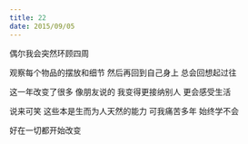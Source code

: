 ```yaml
---
title: 22
date: 2015/09/05
---
```


偶尔我会突然环顾四周

观察每个物品的摆放和细节 然后再回到自己身上 总会回想起过往

这一年改变了很多 像朋友说的 我变得更接纳别人 更会感受生活

说来可笑 这些本是生而为人天然的能力 可我痛苦多年 始终学不会

好在一切都开始改变 